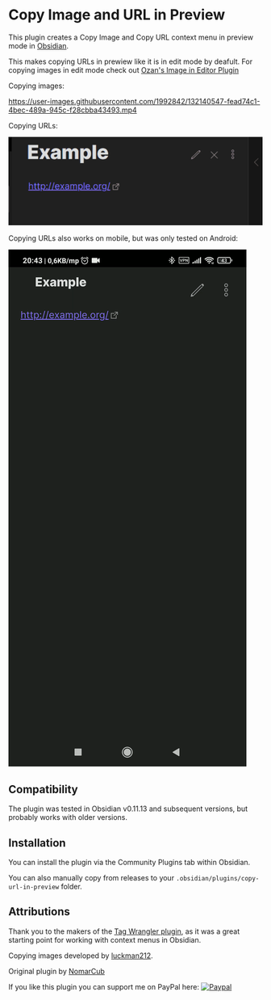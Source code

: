 # Copy Image and URL in Preview

This plugin creates a Copy Image and Copy URL context menu in preview mode in [Obsidian](https://obsidian.md/).

This makes copying URLs in prewiew like it is in edit mode by deafult. For copying images in edit mode check out [Ozan's Image in Editor Plugin](https://github.com/ozntel/oz-image-in-editor-obsidian)

Copying images:

https://user-images.githubusercontent.com/1992842/132140547-fead74c1-4bec-489a-945c-f28cbba43493.mp4

Copying URLs:

![desktop](125515738-8fb2143d-6502-46d3-a1b8-57b025211c2f.gif)

Copying URLs also works on mobile, but was only tested on Android:

![android](125515758-bdf77074-a58c-4a6d-affa-88d031991ab2.gif)

## Compatibility

The plugin was tested in Obsidian v0.11.13 and subsequent versions, but probably works with older versions.

## Installation

You can install the plugin via the Community Plugins tab within Obsidian.

You can also manually copy from releases to your `.obsidian/plugins/copy-url-in-preview` folder.

## Attributions

Thank you to the makers of the [Tag Wrangler plugin](https://github.com/pjeby/tag-wrangler), as it was a great starting point for working with context menus in Obsidian.

Copying images developed by [luckman212](https://github.com/luckman212).

Original plugin by [NomarCub](https://github.com/luckman212)

If you like this plugin you can support me on PayPal here: [![Paypal](https://img.shields.io/badge/paypal-nomarcub-yellow?style=social&logo=paypal)](https://paypal.me/nomarcub)
